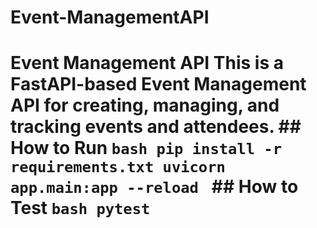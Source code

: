# Event-ManagementAPI
# Event Management API  This is a FastAPI-based Event Management API for creating, managing, and tracking events and attendees.  ## How to Run ```bash pip install -r requirements.txt uvicorn app.main:app --reload ```  ## How to Test ```bash pytest ```

